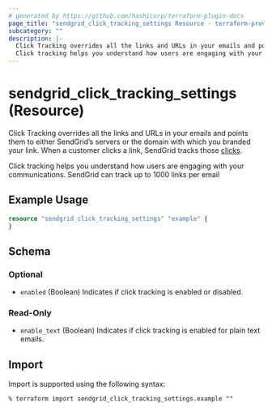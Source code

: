 ```yaml
---
# generated by https://github.com/hashicorp/terraform-plugin-docs
page_title: "sendgrid_click_tracking_settings Resource - terraform-provider-sendgrid"
subcategory: ""
description: |-
  Click Tracking overrides all the links and URLs in your emails and points them to either SendGrid’s servers or the domain with which you branded your link. When a customer clicks a link, SendGrid tracks those clicks https://www.twilio.com/docs/sendgrid/glossary/clicks.
  Click tracking helps you understand how users are engaging with your communications. SendGrid can track up to 1000 links per email
---
```


# sendgrid_click_tracking_settings (Resource)

Click Tracking overrides all the links and URLs in your emails and points them to either SendGrid’s servers or the domain with which you branded your link. When a customer clicks a link, SendGrid tracks those [clicks](https://www.twilio.com/docs/sendgrid/glossary/clicks).

Click tracking helps you understand how users are engaging with your communications. SendGrid can track up to 1000 links per email

## Example Usage

```terraform
resource "sendgrid_click_tracking_settings" "example" {
}
```

<!-- schema generated by tfplugindocs -->
## Schema

### Optional

- `enabled` (Boolean) Indicates if click tracking is enabled or disabled.

### Read-Only

- `enable_text` (Boolean) Indicates if click tracking is enabled for plain text emails.

## Import

Import is supported using the following syntax:

```shell
% terraform import sendgrid_click_tracking_settings.example ""
```
